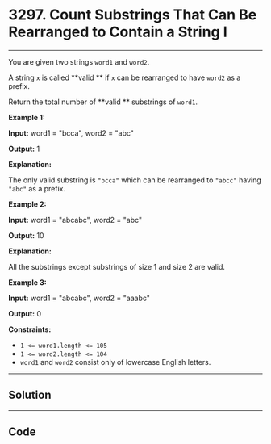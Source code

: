 # 3297. Count Substrings That Can Be Rearranged to Contain a String I

---

You are given two strings `word1` and `word2`.

A string `x` is called **valid ** if `x` can be rearranged to have `word2` as a prefix.

Return the total number of **valid ** substrings of `word1`.

 

**Example 1:**

**Input:** word1 = "bcca", word2 = "abc"

**Output:** 1

**Explanation:**

The only valid substring is `"bcca"` which can be rearranged to `"abcc"` having `"abc"` as a prefix.

**Example 2:**

**Input:** word1 = "abcabc", word2 = "abc"

**Output:** 10

**Explanation:**

All the substrings except substrings of size 1 and size 2 are valid.

**Example 3:**

**Input:** word1 = "abcabc", word2 = "aaabc"

**Output:** 0

 

**Constraints:**

  * `1 <= word1.length <= 105`
  * `1 <= word2.length <= 104`
  * `word1` and `word2` consist only of lowercase English letters.

---

## Solution



---

## Code
```python


```